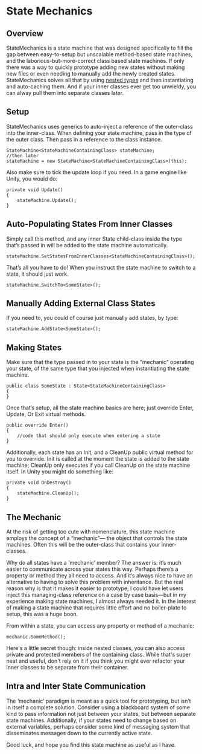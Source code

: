 # State Mechanics

## Overview

StateMechanics is a state machine that was designed specifically to fill the gap between easy-to-setup but unscalable method-based state machines, and the laborious-but-more-correct class based state machines. If only there was a way to quickly prototype adding new states without making new files or even needing to manually add the newly created states. StateMechanics solves all that by using [nested types](https://learn.microsoft.com/en-us/dotnet/csharp/programming-guide/classes-and-structs/nested-types) and then instantiating and auto-caching them. And if your inner classes ever get too unwieldy, you can alway pull them into separate classes later.

## Setup

StateMechanics uses generics to auto-inject a reference of the outer-class into the inner-class. When defining your state machine, pass in the type of the outer class. Then pass in a reference to the class instance.

	StateMachine<StateMachineContainingClass> stateMachine;
	//then later
	stateMachine = new StateMachine<StateMachineContainingClass>(this);

Also make sure to tick the update loop if you need. In a game engine like Unity, you would do:

    private void Update()
    {
        stateMachine.Update();
    }

## Auto-Populating States From Inner Classes

Simply call this method, and any inner State child-class inside the type that’s passed in will be added to the state machine automatically.

    stateMachine.SetStatesFromInnerClasses<StateMachineContainingClass>();

That’s all you have to do! When you instruct the state machine to switch to a state, it should just work.


    stateMachine.SwitchTo<SomeState>();


## Manually Adding External Class States

If you need to, you could of course just manually add states, by type:

    stateMachine.AddState<SomeState>();

## Making States

Make sure that the type passed in to your state is the “mechanic” operating your state, of the same type that you injected when instantiating the state machine.

    public class SomeState : State<StateMachineContainingClass>
    {
    }

Once that’s setup, all the state machine basics are here; just override Enter, Update, Or Exit virtual methods.

    public override Enter()
    {
        //code that should only execute when entering a state
    }

Additionally, each state has an Init, and a CleanUp public virtual method for you to override. Init is called at the moment the state is added to the state machine; CleanUp only executes if you call CleanUp on the state machine itself. In Unity you might do something like:

    private void OnDestroy()
    {
        stateMachine.CleanUp();
    }

## The Mechanic

At the risk of getting too cute with nomenclature, this state machine employs the concept of a “mechanic”— the object that controls the state machines. Often this will be the outer-class that contains your inner-classes.

Why do all states have a ‘mechanic’ member? The answer is: it’s much easier to communicate across your states this way. Perhaps there’s a property or method they all need to access. And it’s always nice to have an alternative to having to solve this problem with inheritance. But the real reason why is that it makes it easier to prototype; I could have let users inject this managing-class reference on a case by case basis—but in my experience making state machines, I almost always needed it. In the interest of making a state machine that requires little effort and no boiler-plate to setup, this was a huge boon.

From within a state, you can access any property or method of a mechanic:

    mechanic.SomeMethod();

Here's a little secret though: inside nested classes, you can also access private and protected members of the containing class. While that's super neat and useful, don't rely on it if you think you might ever refactor your inner classes to be separate from their container.  

## Intra and Inter State Communication

The ‘mechanic’ paradigm is meant as a quick tool for prototyping, but isn’t in itself a complete solution. Consider using a blackboard system of some kind to pass information not just between your states, but between separate state machines. Additionally, if your states need to change based on external variables, perhaps consider some kind of messaging system that disseminates messages down to the currently active state. 

Good luck, and hope you find this state machine as useful as I have.
